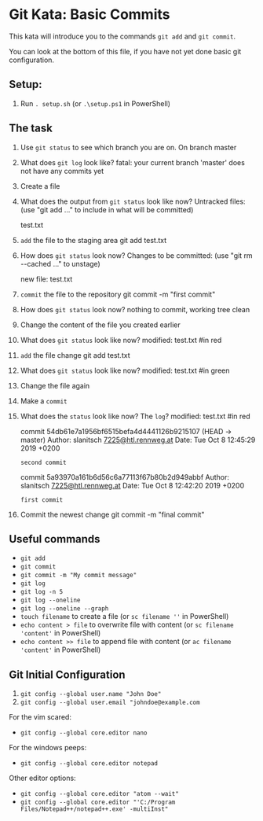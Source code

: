 # Git Kata: Basic Commits
This kata will introduce you to the commands `git add` and `git commit`.

You can look at the bottom of this file, if you have not yet done basic git configuration.

## Setup:

1. Run `. setup.sh` (or `.\setup.ps1` in PowerShell)

## The task

1. Use `git status` to see which branch you are on.
    On branch master
2. What does `git log` look like?
    fatal: your current branch 'master' does not have any commits yet
3. Create a file
4. What does the output from `git status` look like now?
    Untracked files:
  (use "git add <file>..." to include in what will be committed)

	test.txt
5. `add` the file to the staging area
    git add test.txt
6. How does `git status` look now?
       Changes to be committed:
  (use "git rm --cached <file>..." to unstage)

	new file:   test.txt
7. `commit` the file to the repository
    git commit -m "first commit"
8. How does `git status` look now?
    nothing to commit, working tree clean
9. Change the content of the file you created earlier
10. What does `git status` look like now?
    modified:   test.txt #in red
11. `add` the file change
    git add test.txt
12. What does `git status` look like now?
    modified:   test.txt #in green
13. Change the file again
14. Make a `commit`
15. What does the `status` look like now? The `log`?
    modified:   test.txt #in red

    commit 54db61e7a1956bf6515befa4d4441126b9215107 (HEAD -> master)
    Author: slanitsch <7225@htl.rennweg.at>
    Date:   Tue Oct 8 12:45:29 2019 +0200

        second commit

    commit 5a93970a161b6d56c6a77113f67b80b2d949abbf
    Author: slanitsch <7225@htl.rennweg.at>
    Date:   Tue Oct 8 12:42:20 2019 +0200

        first commit

16. Commit the newest change
git commit -m "final commit"


## Useful commands
- `git add`
- `git commit`
- `git commit -m "My commit message"`
- `git log`
- `git log -n 5`
- `git log --oneline`
- `git log --oneline --graph`
- `touch filename` to create a file (or `sc filename ''` in PowerShell)
- `echo content > file` to overwrite file with content (or `sc filename 'content'` in PowerShell)
- `echo content >> file` to append file with content (or `ac filename 'content'` in PowerShell)


## Git Initial Configuration
1. `git config --global user.name "John Doe"`
1. `git config --global user.email "johndoe@example.com`

For the vim scared:
- `git config --global core.editor nano`

For the windows peeps:
- `git config --global core.editor notepad`

Other editor options:
- `git config --global core.editor "atom --wait"`
- `git config --global core.editor "'C:/Program Files/Notepad++/notepad++.exe' -multiInst"`
